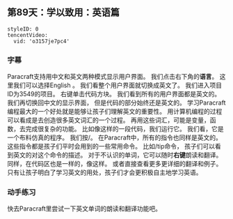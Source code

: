 ## 第89天：学以致用：英语篇


```@TencentVideo
styleID: 0
tencentVideo:
  vid: 'o3157je7pc4'

```


### 字幕

Paracraft支持用中文和英文两种模式显示用户界面。
我们点击右下角的**语言**。
这里我们可以选择English 。
我们看整个用户界面就切换成英文了。
我们进入项目ID为3549的项目。
右键单击代码方块。
我们看到所有的用户界面都是英文的。
我们再切换回中文的显示界面，
但是代码的部分始终还是英文的。
学习Paracraft编程最大的一个好处就是能够让孩子们理解英文的重要性。
用计算机编程的过程可以看成是去创造很多英文词汇的一个过程。
再用这些词汇，可能是变量，函数，去完成很复杂的功能。
比如像这样的一段代码，我们运行它。
我们看，它是一个布料仿真的程序。
我们按/。
在Paracraft中，所有的指令也同样是英文的。
这些指令都是孩子们平时会用到的一些常用命令。
比如/tip命令，
孩子们可以看到英文的对这个命令的描述。
对于不认识的单词，它可以随时**右键**朗读和翻译。
同样，在代码区也是一样的，像这样。
或者直接查看更多更详细的翻译和例子。
只有让孩子明白了学习英文的用处，孩子们才会更积极自主地学习英语。

### 动手练习
快去Paracraft里尝试一下英文单词的朗读和翻译功能吧。